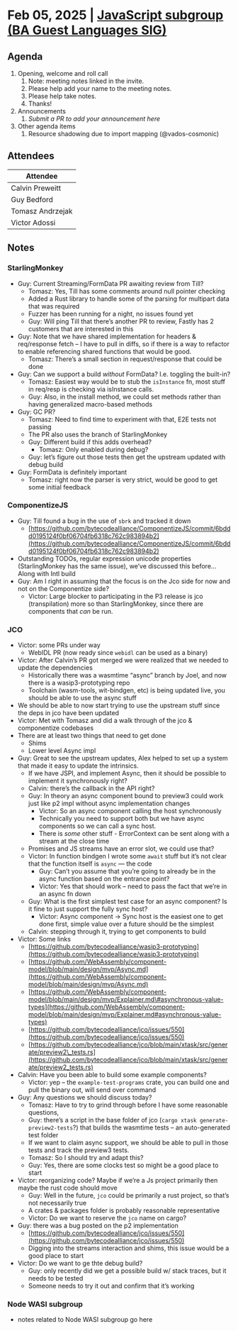 # Feb 05, 2025 | [JavaScript subgroup (BA Guest Languages SIG)](https://www.google.com/calendar/event?eid=NmQ0NzY0cW9hYXFsc3FiaW41YjBxOGpyc21fMjAyNDA4MDdUMTcwMDAwWiBjYWx2aW5AamFmbGFicy5jb20)

## Agenda

1. Opening, welcome and roll call
    1. Note: meeting notes linked in the invite.
    1. Please help add your name to the meeting notes.
    1. Please help take notes.
    1. Thanks!
1. Announcements
    1. _Submit a PR to add your announcement here_
1. Other agenda items
    1. Resource shadowing due to import mapping  (@vados-cosmonic)

## Attendees

| Attendee         |
|------------------|
| Calvin Preweitt  |
| Guy Bedford      |
| Tomasz Andrzejak |
| Victor Adossi    |

## Notes

### StarlingMonkey

* Guy: Current Streaming/FormData PR awaiting review from Till?
  * Tomasz: Yes, Till has some comments around null pointer checking
  * Added a Rust library to handle some of the parsing for multipart data that was required
  * Fuzzer has been running for a night, no issues found yet
  * Guy: Will ping Till that there’s another PR to review, Fastly has 2 customers that are interested in this
* Guy: Note that we have shared implementation for headers & req/response fetch – I have to pull in diffs, so if there is a way to refactor to enable referencing shared functions that would be good.
  * Tomasz: There’s a small section in request/response that could be done
* Guy: Can we support a build *without* FormData? I.e. toggling the built-in?
  * Tomasz: Easiest way would be to stub the `isInstance` fn, most stuff in req/resp is checking via isInstance calls.
  * Guy: Also, in the install method, we could set methods rather than having generalized macro-based methods
* Guy: GC PR?
  * Tomasz: Need to find time to experiment with that, E2E tests not passing
  * The PR also uses the branch of StarlingMonkey
  * Guy: Different build if this adds overhead?
    * Tomasz: Only enabled during debug?
  * Guy: let’s figure out those tests then get the upstream updated with debug build
* Guy: FormData is definitely important
  * Tomasz: right now the parser is very strict, would be good to get some initial feedback

### ComponentizeJS

* Guy: Till found a bug in the use of `sbrk` and tracked it down
  * [https://github.com/bytecodealliance/ComponentizeJS/commit/6bddd0195124f0bf06704fb6318c762c983894b2](https://github.com/bytecodealliance/ComponentizeJS/commit/6bddd0195124f0bf06704fb6318c762c983894b2)
* Outstanding TODOs, regular expression unicode properties (StarlingMonkey has the same issue), we’ve discussed this before… Along with Intl build
* Guy: Am I right in assuming that the focus is on the Jco side for now and not on the Componentize side?
  * Victor: Large blocker to participating in the P3 release is jco (transpilation) more so than StarlingMonkey, since there are components that *can* be run.

### JCO

* Victor: some PRs under way
  * WebIDL PR (now ready since `webidl` can be used as a binary)
* Victor: After Calvin’s PR got merged we were realized that we needed to update the dependencies
  * Historically there was a wasmtime “async” branch by Joel, and now there is a wasip3-prototyping repo
  * Toolchain (wasm-tools, wit-bindgen, etc) is being updated live, you should be able to use the async stuff
* We should be able to now start trying to use the upstream stuff since the deps in jco have been updated
* Victor: Met with Tomasz and did a walk through of the jco & componentize codebases
* There are at least two things that need to get done
  * Shims
  * Lower level Async impl
* Guy: Great to see the upstream updates, Alex helped to set up a system that made it easy to update the intrinsics.
  * If we have JSPI, and implement Async, then it should be possible to implement it synchronously right?
  * Calvin: there’s the callback in the API right?
  * Guy: In theory an async component bound to preview3 could work just like p2 impl without async implementation changes
    * Victor: So an async component calling the host synchronously
    * Technically you need to support both but we have async components so we can call a sync host.
    * There is *some* other stuff \- ErrorContext can be sent along with a stream at the close time
  * Promises and JS streams have an error slot, we could use that?
  * Victor: In function bindgen I wrote some `await` stuff but it’s not clear that the function itself is `async` — the code
    * Guy: Can’t you assume that you’re going to already be in the async function based on the entrance point?
    * Victor: Yes that should work – need to pass the fact that we’re in an async fn down
  * Guy: What is the first simplest test case for an async component? Is it fine to just support the fully sync host?
    * Victor: Async component \-\> Sync host is the easiest one to get done first, simple value over a future should be the simplest
  * Calvin: stepping through it, trying to get components to build
* Victor: Some links
  * [https://github.com/bytecodealliance/wasip3-prototyping](https://github.com/bytecodealliance/wasip3-prototyping)
  * [https://github.com/WebAssembly/component-model/blob/main/design/mvp/Async.md](https://github.com/WebAssembly/component-model/blob/main/design/mvp/Async.md)
  * [https://github.com/WebAssembly/component-model/blob/main/design/mvp/Explainer.md\#asynchronous-value-types](https://github.com/WebAssembly/component-model/blob/main/design/mvp/Explainer.md#asynchronous-value-types)
  * [https://github.com/bytecodealliance/jco/issues/550](https://github.com/bytecodealliance/jco/issues/550)
  * [https://github.com/bytecodealliance/jco/blob/main/xtask/src/generate/preview2\_tests.rs](https://github.com/bytecodealliance/jco/blob/main/xtask/src/generate/preview2_tests.rs)
* Calvin: Have you been able to build some example components?
  * Victor: yep – the `example-test-programs` crate, you can build one and pull the binary out, will send over command
* Guy: Any questions we should discuss today?
  * Tomasz: Have to try to grind through before I have some reasonable questions,
  * Guy: there’s a script in the base folder of jco (`cargo xtask generate-preview2-tests`?) that builds the wasmtime tests – an auto-generated test folder
  * If we want to claim async support, we should be able to pull in those tests and track the preview3 tests.
  * Tomasz: So I should try and adapt this?
  * Guy: Yes, there are some clocks test so might be a good place to start
* Victor: reorganizing code? Maybe if we’re a Js project primarily then maybe the rust code should move
  * Guy: Well in the future, `jco` could be primarily a rust project, so that’s not necessarily true
  * A crates & packages folder is probably reasonable representative
  * Victor: Do we want to reserve the `jco` name on cargo?
* Guy: there was a bug posted on the p2 implementation
  * [https://github.com/bytecodealliance/jco/issues/550](https://github.com/bytecodealliance/jco/issues/550)
  * Digging into the streams interaction and shims, this issue would be a good place to start
* Victor: Do we want to ge thte debug build?
  * Guy: only recently did we get a possible build w/ stack traces, but it needs to be tested
  * Someone needs to try it out and confirm that it’s working

### Node WASI subgroup

- notes related to Node WASI subgroup go here
